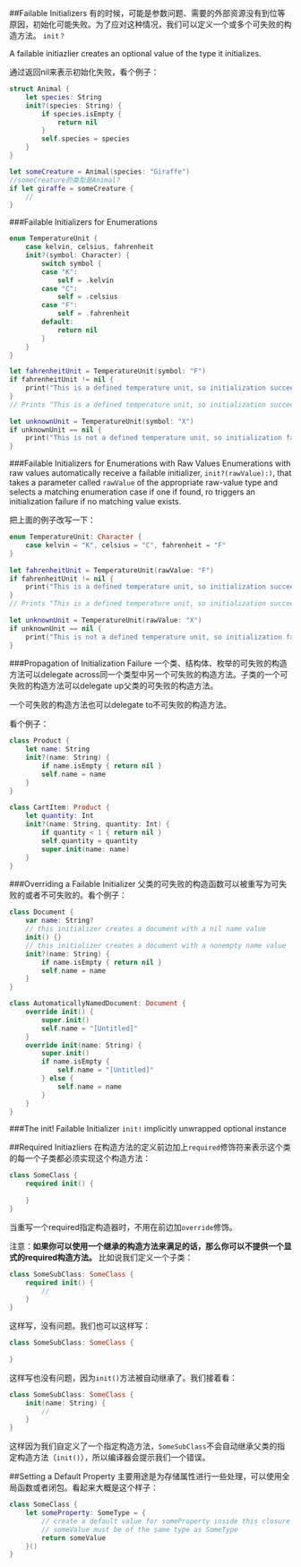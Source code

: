 ##Failable Initializers
有的时候，可能是参数问题、需要的外部资源没有到位等原因，初始化可能失败。为了应对这种情况，我们可以定义一个或多个可失败的构造方法。 `init？`

A failable initiazlier creates an optional value of the type it initializes.

通过返回nil来表示初始化失败，看个例子：

~~~swift
struct Animal {
    let species: String
    init?(species: String) {
        if species.isEmpty {
            return nil
        }
        self.species = species
    }
}

let someCreature = Animal(species: "Giraffe")
//someCreature的类型是Animal?
if let giraffe = someCreature {
	//
}
~~~

###Failable Initializers for Enumerations
~~~swift
enum TemperatureUnit {
    case kelvin, celsius, fahrenheit
    init?(symbol: Character) {
        switch symbol {
        case "K":
            self = .kelvin
        case "C":
            self = .celsius
        case "F":
            self = .fahrenheit
        default:
            return nil
        }
    }
}

let fahrenheitUnit = TemperatureUnit(symbol: "F")
if fahrenheitUnit != nil {
    print("This is a defined temperature unit, so initialization succeeded.")
}
// Prints "This is a defined temperature unit, so initialization succeeded."
 
let unknownUnit = TemperatureUnit(symbol: "X")
if unknownUnit == nil {
    print("This is not a defined temperature unit, so initialization failed.")
}
~~~

###Failable Initializers for Enumerations with Raw Values
Enumerations with raw values automatically receive a failable initializer, `init?(rawValue):)`, that takes a parameter called `rawValue` of the appropriate raw-value type and selects a matching enumeration case if one if found, ro triggers an initialization failure if no matching value exists.

把上面的例子改写一下：

~~~swift
enum TemperatureUnit: Character {
    case kelvin = "K", celsius = "C", fahrenheit = "F"
}
 
let fahrenheitUnit = TemperatureUnit(rawValue: "F")
if fahrenheitUnit != nil {
    print("This is a defined temperature unit, so initialization succeeded.")
}
// Prints "This is a defined temperature unit, so initialization succeeded."
 
let unknownUnit = TemperatureUnit(rawValue: "X")
if unknownUnit == nil {
    print("This is not a defined temperature unit, so initialization failed.")
}
~~~

###Propagation of Initialization Failure
一个类、结构体、枚举的可失败的构造方法可以delegate across同一个类型中另一个可失败的构造方法。子类的一个可失败的构造方法可以delegate up父类的可失败的构造方法。

一个可失败的构造方法也可以delegate to不可失败的构造方法。

看个例子：

~~~swift
class Product {
    let name: String
    init?(name: String) {
        if name.isEmpty { return nil }
        self.name = name
    }
}
 
class CartItem: Product {
    let quantity: Int
    init?(name: String, quantity: Int) {
        if quantity < 1 { return nil }
        self.quantity = quantity
        super.init(name: name)
    }
}
~~~

###Overriding a Failable Initializer
父类的可失败的构造函数可以被重写为可失败的或者不可失败的。看个例子：

~~~swift
class Document {
    var name: String?
    // this initializer creates a document with a nil name value
    init() {}
    // this initializer creates a document with a nonempty name value
    init?(name: String) {
        if name.isEmpty { return nil }
        self.name = name
    }
}

class AutomaticallyNamedDocument: Document {
    override init() {
        super.init()
        self.name = "[Untitled]"
    }
    override init(name: String) {
        super.init()
        if name.isEmpty {
            self.name = "[Untitled]"
        } else {
            self.name = name
        }
    }
}
~~~

###The init! Failable Initializer
`init!` implicitly unwrapped optional instance

##Required Initiazliers
在构造方法的定义前边加上`required`修饰符来表示这个类的每一个子类都必须实现这个构造方法：

~~~swift
class SomeClass {
    required init() {
        
    }
}
~~~

当重写一个required指定构造器时，不用在前边加`override`修饰。

注意：**如果你可以使用一个继承的构造方法来满足的话，那么你可以不提供一个显式的required构造方法。**
比如说我们定义一个子类：

~~~swift
class SomeSubClass: SomeClass {
    required init() {
        //
    }
}
~~~
这样写，没有问题。我们也可以这样写：

~~~swift
class SomeSubClass: SomeClass {
    
}
~~~
这样写也没有问题，因为`init()`方法被自动继承了。我们接着看：

~~~swift
class SomeSubClass: SomeClass {
    init(name: String) {
        //
    }
}
~~~
这样因为我们自定义了一个指定构造方法，`SomeSubClass`不会自动继承父类的指定构造方法（`init()`），所以编译器会提示我们一个错误。

##Setting a Default Property
主要用途是为存储属性进行一些处理，可以使用全局函数或者闭包。看起来大概是这个样子：

~~~swift
class SomeClass {
    let someProperty: SomeType = {
        // create a default value for someProperty inside this closure
        // someValue must be of the same type as SomeType
        return someValue
    }()
}
~~~